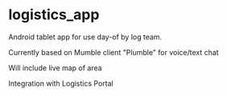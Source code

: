 logistics_app
=============

Android tablet app for use day-of by log team.

Currently based on Mumble client "Plumble" for voice/text chat

Will include live map of area

Integration with Logistics Portal